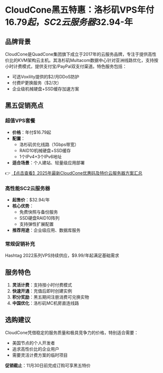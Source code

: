 # CloudCone黑五特惠：洛杉矶VPS年付$16.79起，SC2云服务器$32.94-年

## 品牌背景

CloudCone是QuadCone集团旗下成立于2017年的云服务品牌，专注于提供高性价比的KVM架构云主机。其洛杉矶Multacom数据中心针对亚洲线路优化，支持按小时计费模式，提供支付宝/PayPal双支付渠道。特色服务包括：
- 可选Voxility提供的$2/月DDoS防护
- 付费IP更换服务（$2/次）
- 企业级机械硬盘+SSD缓存加速方案

## 黑五促销亮点

### 超值VPS套餐
- **价格**：年付$16.79起
- **配置**：
  - 洛杉矶优化线路（1Gbps带宽）
  - RAID10机械硬盘+SSD缓存
  - 1个IPv4+3个IPv6地址
- **适合场景**：个人建站、轻量级应用部署

👉 [【点击查看】2025年最新CloudCone优惠码及特价云服务器方案汇总](https://bit.ly/Cloudcone)

### 高性能SC2云服务器
- **起售价**：$32.94/年
- **核心优势**：
  - 免费快照与备份服务
  - SSD硬盘RAID10阵列
  - 支持弹性扩展配置
- **推荐用途**：企业级应用、数据库服务

### 常规促销补充
Hashtag 2022系列VPS持续供应，$9.99/年起满足基础需求

## 服务特色
1. **灵活计费**：支持按小时付费模式
2. **快速开通**：充值后即时创建实例
3. **积分奖励**：黑五期间注册消费可兑换实物
4. **中国优化**：洛杉矶MC机房直连线路

## 选购建议
CloudCone凭借稳定的服务质量和极具竞争力的价格，特别适合需要：
- 美国节点的个人开发者
- 追求高性价比的企业用户
- 需要灵活计费方案的临时项目

**促销截止**：11月30日前完成订购可享黑五特价